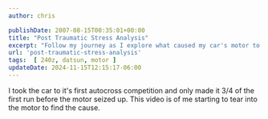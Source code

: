 ```yaml
---
author: chris

publishDate: 2007-08-15T00:35:01+00:00
title: "Post Traumatic Stress Analysis"
excerpt: "Follow my journey as I explore what caused my car's motor to seize during its first autocross run. Watch the tear-down process!"
url: 'post-traumatic-stress-analysis'
tags:  [ 240z, datsun, motor ] 
updateDate: 2024-11-15T12:15:17-06:00
---
```


I took the car to it's first autocross competition and only made it 3/4 of the first run before the motor seized up. This video is of me starting to tear into the motor to find the cause.
